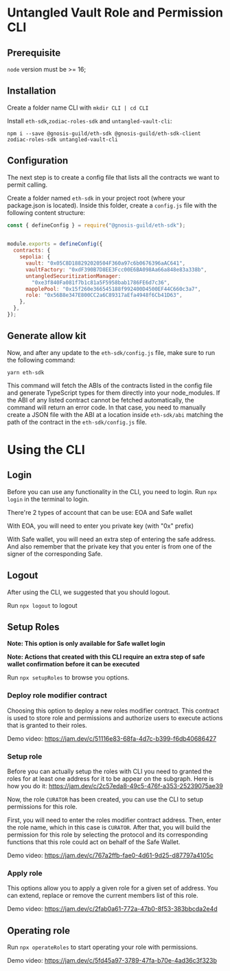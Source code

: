 

# Untangled Vault Role and Permission CLI
## Prerequisite

 `node` version must be >= 16;
 
## Installation

Create a folder name CLI with `mkdir CLI | cd CLI`

Install `eth-sdk`,`zodiac-roles-sdk` and `untangled-vault-cli`: 

````
npm i --save @gnosis-guild/eth-sdk @gnosis-guild/eth-sdk-client zodiac-roles-sdk untangled-vault-cli
````

## Configuration 

The next step is to create a config file that lists all the contracts we want to permit calling.

Create a folder named `eth-sdk` in your project root (where your package.json is located). Inside this folder, create a `config.js` file with the following content structure:

```javascript
const { defineConfig } = require("@gnosis-guild/eth-sdk");

  
module.exports = defineConfig({
  contracts: {
    sepolia: {
      vault: "0x05C8D188292020504F360a97c6b0676396aAC641",
      vaultFactory: "0xdF390B7D8EE3Fcc00E6BA098Aa66a848e83a338b",
      untangledSecuritizationManager:
        "0xe3f840Fa081f7b1c81a5F5958bab1786FE6d7c36",
      mapplePool: "0x15f260e366545188f992400D4500EF44C660c3a7",
      role: "0x56B8e347E800CC2a6C89317aEfa4948f6Cb41D63",
    },
  },
});
```

## Generate allow kit

Now, and after any update to the `eth-sdk/config.js` file, make sure to run the following command:

```
yarn eth-sdk
```

This command will fetch the ABIs of the contracts listed in the config file and generate TypeScript types for them directly into your node_modules. If the ABI of any listed contract cannot be fetched automatically, the command will return an error code. In that case, you need to manually create a JSON file with the ABI at a location inside `eth-sdk/abi` matching the path of the contract in the `eth-sdk/config.js` file.

# Using the CLI

## Login 

Before you can use any functionality in the CLI, you need to login. Run `npx login` in the terminal to login. 

There're 2 types of account that can be use: EOA and Safe wallet

With EOA, you will need to enter you private key (with "0x" prefix) 

With Safe wallet, you will need an extra step of entering the safe address. And also remember that the private key that you enter is from one of the signer of the corresponding Safe.

## Logout 

After using the CLI, we suggested that you should logout.

Run `npx logout` to logout

## Setup Roles

**Note: This option is only available for Safe wallet login**

**Note: Actions that created with this CLI require an extra step of safe wallet confirmation before it can be executed**

Run `npx setupRoles` to browse you options.

### Deploy role modifier contract 

Choosing this option to deploy a new roles modifier contract. This contract is used to store role and permissions and authorize users to execute actions that is granted to their roles. 

Demo video: https://jam.dev/c/51116e83-68fa-4d7c-b399-f6db40686427

### Setup role 

Before you can actually setup the roles with CLI you need to granted the roles for at least one address for it to be appear on the subgraph. Here is how you do it: https://jam.dev/c/2c57eda8-49c5-476f-a353-25239075ae39

Now, the role `CURATOR` has been created, you can use the CLI to setup permissions for this role. 

First, you will need to enter the roles modifier contract address. Then, enter the role name, which in this case is `CURATOR`. After that, you will build the permission for this role by selecting the protocol and its corresponding functions that this role could act on behalf of the Safe Wallet.

Demo video: https://jam.dev/c/767a2ffb-fae0-4d61-9d25-d87797a4105c

### Apply role

This options allow you to apply a given role for a given set of address. You can extend, replace or remove the current members list of this role. 

Demo video: https://jam.dev/c/2fab0a61-772a-47b0-8f53-383bbcda2e4d

## Operating role

Run `npx operateRoles` to start operating your role with permissions.

Demo video: https://jam.dev/c/5fd45a97-3789-47fa-b70e-4ad36c3f323b
